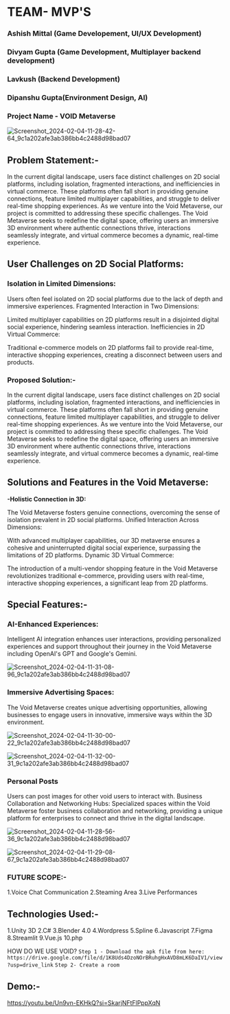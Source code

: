 # TEAM- MVP'S
### Ashish  Mittal (Game Developement, UI/UX Development) 
### Divyam Gupta  (Game Development, Multiplayer backend development)
### Lavkush       (Backend Development)
### Dipanshu Gupta(Environment Design, AI)

### Project Name - VOID Metaverse

![Screenshot_2024-02-04-11-28-42-64_9c1a202afe3ab386bb4c2488d98bad07](https://github.com/Hackdata2024/1-mvp/assets/95400068/91e6e929-95e1-46d3-bbf9-cdf9a229630e)

## Problem Statement:-
In the current digital landscape, users face distinct challenges on 2D social platforms, including isolation, fragmented interactions, and inefficiencies in virtual commerce. These platforms often fall short in providing genuine connections, feature limited multiplayer capabilities, and struggle to deliver real-time shopping experiences. As we venture into the Void Metaverse, our project is committed to addressing these specific challenges. The Void Metaverse seeks to redefine the digital space, offering users an immersive 3D environment where authentic connections thrive, interactions seamlessly integrate, and virtual commerce becomes a dynamic, real-time experience.

## User Challenges on 2D Social Platforms:

### Isolation in Limited Dimensions:
Users often feel isolated on 2D social platforms due to the lack of depth and immersive experiences.
Fragmented Interaction in Two Dimensions:

Limited multiplayer capabilities on 2D platforms result in a disjointed digital social experience, hindering seamless interaction.
Inefficiencies in 2D Virtual Commerce:

Traditional e-commerce models on 2D platforms fail to provide real-time, interactive shopping experiences, creating a disconnect between users and products.


### Proposed Solution:-
In the current digital landscape, users face distinct challenges on 2D social platforms, including isolation, fragmented interactions, and inefficiencies in virtual commerce. These platforms often fall short in providing genuine connections, feature limited multiplayer capabilities, and struggle to deliver real-time shopping experiences. As we venture into the Void Metaverse, our project is committed to addressing these specific challenges. The Void Metaverse seeks to redefine the digital space, offering users an immersive 3D environment where authentic connections thrive, interactions seamlessly integrate, and virtual commerce becomes a dynamic, real-time experience.

## <b>Solutions and Features in the Void Metaverse:</b>

<b>-Holistic Connection in 3D:</b>

The Void Metaverse fosters genuine connections, overcoming the sense of isolation prevalent in 2D social platforms.
Unified Interaction Across Dimensions:

With advanced multiplayer capabilities, our 3D metaverse ensures a cohesive and uninterrupted digital social experience, surpassing the limitations of 2D platforms.
Dynamic 3D Virtual Commerce:

The introduction of a multi-vendor shopping feature in the Void Metaverse revolutionizes traditional e-commerce, providing users with real-time, interactive shopping experiences, a significant leap from 2D platforms.


## <b>Special Features:-</b>
### AI-Enhanced Experiences:
Intelligent AI integration enhances user interactions, providing personalized experiences and support throughout their journey in the Void Metaverse including OpenAI's GPT and Google's Gemini.

![Screenshot_2024-02-04-11-31-08-96_9c1a202afe3ab386bb4c2488d98bad07](https://github.com/Hackdata2024/1-mvp/assets/95400068/7be6b769-164e-41de-84d9-73e209a14d39)


### Immersive Advertising Spaces:
The Void Metaverse creates unique advertising opportunities, allowing businesses to engage users in innovative, immersive ways within the 3D environment.

![Screenshot_2024-02-04-11-30-00-22_9c1a202afe3ab386bb4c2488d98bad07](https://github.com/Hackdata2024/1-mvp/assets/95400068/4ec75177-b5f4-4b71-ad14-3b127f7c2230)

![Screenshot_2024-02-04-11-32-00-31_9c1a202afe3ab386bb4c2488d98bad07](https://github.com/Hackdata2024/1-mvp/assets/95400068/11e2d856-7f3d-4901-b374-7a8f00286372)


### Personal Posts 
Users can post images for other void users to interact with.
Business Collaboration and Networking Hubs:
Specialized spaces within the Void Metaverse foster business collaboration and networking, providing a unique platform for enterprises to connect and thrive in the digital landscape.

![Screenshot_2024-02-04-11-28-56-36_9c1a202afe3ab386bb4c2488d98bad07](https://github.com/Hackdata2024/1-mvp/assets/95400068/22ba4e5c-f54b-41a8-a016-b95f359e2e26)

![Screenshot_2024-02-04-11-29-08-67_9c1a202afe3ab386bb4c2488d98bad07](https://github.com/Hackdata2024/1-mvp/assets/95400068/83771b4b-d3c3-4cce-a58d-0fa1a72f7575)


### FUTURE SCOPE:-

1.Voice Chat Communication
2.Steaming Area
3.Live Performances

## Technologies Used:-
1.Unity 3D
2.C#
3.Blender 4.0
4.Wordpress
5.Spline
6.Javascript
7.Figma
8.Streamlit
9.Vue.js
10.php

HOW DO WE USE VOID?
```Step 1 - Download the apk file from here: https://drive.google.com/file/d/1K8Uds4DzoNOrBRuhgHxAVD8mLK6DaIV1/view?usp=drive_link```
```Step 2- Create a room```
## Demo:-
https://youtu.be/Un9vn-EKHkQ?si=SkarjNFtFlPppXqN



